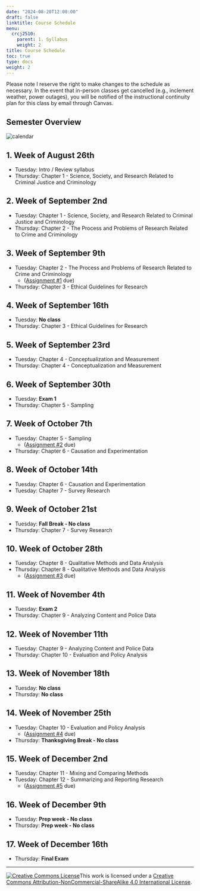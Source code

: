 ```yaml
---
date: "2024-08-20T12:00:00"
draft: false
linktitle: Course Schedule
menu:
  crcj2510:
    parent: 1. Syllabus
    weight: 2
title: Course Schedule
toc: true
type: docs
weight: 2
---
```


Please note I reserve the right to make changes to the schedule as necessary. In the event that in-person classes get cancelled (e.g., inclement weather, power outages), you will be notified of the instructional continuity plan for this class by email through Canvas.

## Semester Overview

![calendar](/courses/crcj2510_calendar_fall24.jpeg)

## 1. Week of August 26th

* Tuesday: Intro / Review syllabus
* Thursday: Chapter 1 - Science, Society, and Research Related to Criminal Justice and Criminology

## 2. Week of September 2nd

* Tuesday: Chapter 1 - Science, Society, and Research Related to Criminal Justice and Criminology
* Thursday: Chapter 2 - The Process and Problems of Research Related to Crime and Criminology

## 3. Week of September 9th

* Tuesday: Chapter 2 - The Process and Problems of Research Related to Crime and Criminology
  - ([Assignment #1](https://jnix.netlify.app/courses/crcj2510/assignment-1.pdf) due)
* Thursday: Chapter 3 - Ethical Guidelines for Research

## 4. Week of September 16th

* Tuesday: **No class**
* Thursday: Chapter 3 - Ethical Guidelines for Research

## 5. Week of September 23rd

* Tuesday: Chapter 4 - Conceptualization and Measurement
* Thursday: Chapter 4 - Conceptualization and Measurement

## 6. Week of September 30th

* Tuesday: **Exam 1**
* Thursday: Chapter 5 - Sampling

## 7. Week of October 7th

* Tuesday: Chapter 5 - Sampling
  - ([Assignment #2](https://jnix.netlify.app/courses/crcj2510/assignment-2.docx) due)
* Thursday: Chapter 6 - Causation and Experimentation

## 8. Week of October 14th

* Tuesday: Chapter 6 - Causation and Experimentation
* Tuesday: Chapter 7 - Survey Research

## 9. Week of October 21st

* Tuesday: **Fall Break - No class**
* Thursday: Chapter 7 - Survey Research

## 10. Week of October 28th

* Tuesday: Chapter 8 - Qualitative Methods and Data Analysis
* Thursday: Chapter 8 - Qualitative Methods and Data Analysis
  - ([Assignment #3](https://jnix.netlify.app/courses/crcj2510/assignment-3.pdf) due)

## 11. Week of November 4th

* Tuesday: **Exam 2**
* Thursday: Chapter 9 - Analyzing Content and Police Data

## 12. Week of November 11th

* Tuesday: Chapter 9 - Analyzing Content and Police Data
* Thursday: Chapter 10 - Evaluation and Policy Analysis

## 13. Week of November 18th

* Tuesday: **No class**
* Thursday: **No class**

## 14. Week of November 25th

* Tuesday: Chapter 10 - Evaluation and Policy Analysis
  - ([Assignment #4](https://jnix.netlify.app/courses/crcj2510/assignment-4.pdf) due)
* Thursday: **Thanksgiving Break - No class**

## 15. Week of December 2nd

* Tuesday: Chapter 11 - Mixing and Comparing Methods
* Tuesday: Chapter 12 - Summarizing and Reporting Research
  - ([Assignment #5](https://jnix.netlify.app/courses/crcj2510/assignment-5.docx) due)
  
## 16. Week of December 9th

* Tuesday: **Prep week - No class**
* Thursday: **Prep week - No class**

## 17. Week of December 16th

* Thursday: **Final Exam**

***

<a rel="license" href="http://creativecommons.org/licenses/by-nc-sa/4.0/"><img alt="Creative Commons License" style="border-width:0" src="https://i.creativecommons.org/l/by-nc-sa/4.0/88x31.png" /></a>This work is licensed under a <a rel="license" href="http://creativecommons.org/licenses/by-nc-sa/4.0/">Creative Commons Attribution-NonCommercial-ShareAlike 4.0 International License</a>.

